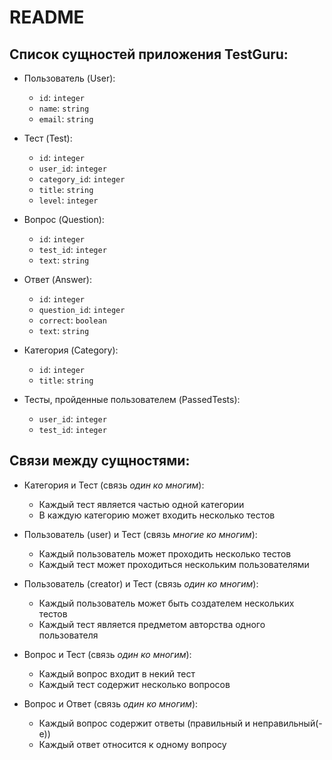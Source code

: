 # README

## Список сущностей приложения TestGuru:

* Пользователь (User):

  * `id`: `integer`
  * `name`: `string`
  * `email`: `string`

* Тест (Test):

  * `id`: `integer`
  * `user_id`: `integer`
  * `category_id`: `integer`
  * `title`: `string`
  * `level`: `integer`

* Вопрос (Question):

  * `id`: `integer`
  * `test_id`: `integer`
  * `text`: `string`

* Ответ (Answer):

  * `id`: `integer`
  * `question_id`: `integer`
  * `correct`: `boolean`
  * `text`: `string`

* Категория (Category):

  * `id`: `integer`
  * `title`: `string`

* Тесты, пройденные пользователем (PassedTests):

  * `user_id`: `integer`
  * `test_id`: `integer`

## Связи между сущностями:

* Категория и Тест (связь *один ко многим*):

  * Каждый тест является частью одной категории
  * В каждую категорию может входить несколько тестов

* Пользователь (user) и Тест (связь *многие ко многим*):

  * Каждый пользователь может проходить несколько тестов
  * Каждый тест может проходиться нескольким  пользователями

* Пользователь (creator) и Тест (связь *один ко многим*):

  * Каждый пользователь может быть создателем нескольких тестов
  * Каждый тест является предметом авторства одного пользователя

* Вопрос и Тест (связь *один ко многим*):

  * Каждый вопрос входит в некий тест
  * Каждый тест содержит несколько вопросов

* Вопрос и Ответ (связь *один ко многим*):

  * Каждый вопрос содержит ответы (правильный и неправильный(-е))
  * Каждый ответ относится к одному вопросу
